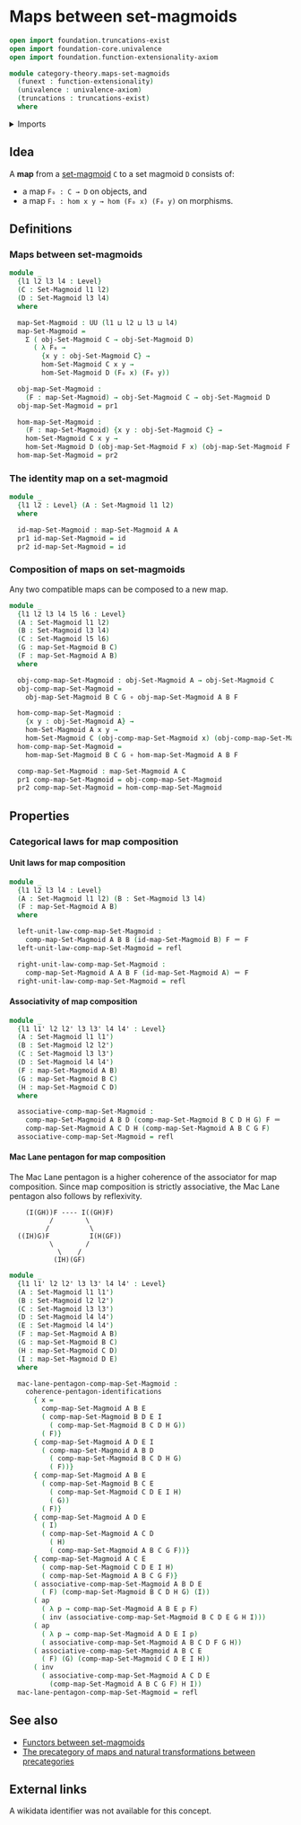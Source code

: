# Maps between set-magmoids

```agda
open import foundation.truncations-exist
open import foundation-core.univalence
open import foundation.function-extensionality-axiom

module category-theory.maps-set-magmoids
  (funext : function-extensionality)
  (univalence : univalence-axiom)
  (truncations : truncations-exist)
  where
```

<details><summary>Imports</summary>

```agda
open import category-theory.set-magmoids funext univalence truncations

open import foundation.action-on-identifications-functions
open import foundation.commuting-pentagons-of-identifications
open import foundation.dependent-pair-types
open import foundation.function-types funext
open import foundation.identity-types funext
open import foundation.universe-levels
```

</details>

## Idea

A **map** from a [set-magmoid](category-theory.set-magmoids.md) `C` to a set
magmoid `D` consists of:

- a map `F₀ : C → D` on objects, and
- a map `F₁ : hom x y → hom (F₀ x) (F₀ y)` on morphisms.

## Definitions

### Maps between set-magmoids

```agda
module _
  {l1 l2 l3 l4 : Level}
  (C : Set-Magmoid l1 l2)
  (D : Set-Magmoid l3 l4)
  where

  map-Set-Magmoid : UU (l1 ⊔ l2 ⊔ l3 ⊔ l4)
  map-Set-Magmoid =
    Σ ( obj-Set-Magmoid C → obj-Set-Magmoid D)
      ( λ F₀ →
        {x y : obj-Set-Magmoid C} →
        hom-Set-Magmoid C x y →
        hom-Set-Magmoid D (F₀ x) (F₀ y))

  obj-map-Set-Magmoid :
    (F : map-Set-Magmoid) → obj-Set-Magmoid C → obj-Set-Magmoid D
  obj-map-Set-Magmoid = pr1

  hom-map-Set-Magmoid :
    (F : map-Set-Magmoid) {x y : obj-Set-Magmoid C} →
    hom-Set-Magmoid C x y →
    hom-Set-Magmoid D (obj-map-Set-Magmoid F x) (obj-map-Set-Magmoid F y)
  hom-map-Set-Magmoid = pr2
```

### The identity map on a set-magmoid

```agda
module _
  {l1 l2 : Level} (A : Set-Magmoid l1 l2)
  where

  id-map-Set-Magmoid : map-Set-Magmoid A A
  pr1 id-map-Set-Magmoid = id
  pr2 id-map-Set-Magmoid = id
```

### Composition of maps on set-magmoids

Any two compatible maps can be composed to a new map.

```agda
module _
  {l1 l2 l3 l4 l5 l6 : Level}
  (A : Set-Magmoid l1 l2)
  (B : Set-Magmoid l3 l4)
  (C : Set-Magmoid l5 l6)
  (G : map-Set-Magmoid B C)
  (F : map-Set-Magmoid A B)
  where

  obj-comp-map-Set-Magmoid : obj-Set-Magmoid A → obj-Set-Magmoid C
  obj-comp-map-Set-Magmoid =
    obj-map-Set-Magmoid B C G ∘ obj-map-Set-Magmoid A B F

  hom-comp-map-Set-Magmoid :
    {x y : obj-Set-Magmoid A} →
    hom-Set-Magmoid A x y →
    hom-Set-Magmoid C (obj-comp-map-Set-Magmoid x) (obj-comp-map-Set-Magmoid y)
  hom-comp-map-Set-Magmoid =
    hom-map-Set-Magmoid B C G ∘ hom-map-Set-Magmoid A B F

  comp-map-Set-Magmoid : map-Set-Magmoid A C
  pr1 comp-map-Set-Magmoid = obj-comp-map-Set-Magmoid
  pr2 comp-map-Set-Magmoid = hom-comp-map-Set-Magmoid
```

## Properties

### Categorical laws for map composition

#### Unit laws for map composition

```agda
module _
  {l1 l2 l3 l4 : Level}
  (A : Set-Magmoid l1 l2) (B : Set-Magmoid l3 l4)
  (F : map-Set-Magmoid A B)
  where

  left-unit-law-comp-map-Set-Magmoid :
    comp-map-Set-Magmoid A B B (id-map-Set-Magmoid B) F ＝ F
  left-unit-law-comp-map-Set-Magmoid = refl

  right-unit-law-comp-map-Set-Magmoid :
    comp-map-Set-Magmoid A A B F (id-map-Set-Magmoid A) ＝ F
  right-unit-law-comp-map-Set-Magmoid = refl
```

#### Associativity of map composition

```agda
module _
  {l1 l1' l2 l2' l3 l3' l4 l4' : Level}
  (A : Set-Magmoid l1 l1')
  (B : Set-Magmoid l2 l2')
  (C : Set-Magmoid l3 l3')
  (D : Set-Magmoid l4 l4')
  (F : map-Set-Magmoid A B)
  (G : map-Set-Magmoid B C)
  (H : map-Set-Magmoid C D)
  where

  associative-comp-map-Set-Magmoid :
    comp-map-Set-Magmoid A B D (comp-map-Set-Magmoid B C D H G) F ＝
    comp-map-Set-Magmoid A C D H (comp-map-Set-Magmoid A B C G F)
  associative-comp-map-Set-Magmoid = refl
```

#### Mac Lane pentagon for map composition

The Mac Lane pentagon is a higher coherence of the associator for map
composition. Since map composition is strictly associative, the Mac Lane
pentagon also follows by reflexivity.

```text
    (I(GH))F ---- I((GH)F)
          /        \
         /          \
  ((IH)G)F          I(H(GF))
          \        /
            \    /
           (IH)(GF)
```

```agda
module _
  {l1 l1' l2 l2' l3 l3' l4 l4' : Level}
  (A : Set-Magmoid l1 l1')
  (B : Set-Magmoid l2 l2')
  (C : Set-Magmoid l3 l3')
  (D : Set-Magmoid l4 l4')
  (E : Set-Magmoid l4 l4')
  (F : map-Set-Magmoid A B)
  (G : map-Set-Magmoid B C)
  (H : map-Set-Magmoid C D)
  (I : map-Set-Magmoid D E)
  where

  mac-lane-pentagon-comp-map-Set-Magmoid :
    coherence-pentagon-identifications
      { x =
        comp-map-Set-Magmoid A B E
        ( comp-map-Set-Magmoid B D E I
          ( comp-map-Set-Magmoid B C D H G))
        ( F)}
      { comp-map-Set-Magmoid A D E I
        ( comp-map-Set-Magmoid A B D
          ( comp-map-Set-Magmoid B C D H G)
          ( F))}
      { comp-map-Set-Magmoid A B E
        ( comp-map-Set-Magmoid B C E
          ( comp-map-Set-Magmoid C D E I H)
          ( G))
        ( F)}
      { comp-map-Set-Magmoid A D E
        ( I)
        ( comp-map-Set-Magmoid A C D
          ( H)
          ( comp-map-Set-Magmoid A B C G F))}
      { comp-map-Set-Magmoid A C E
        ( comp-map-Set-Magmoid C D E I H)
        ( comp-map-Set-Magmoid A B C G F)}
      ( associative-comp-map-Set-Magmoid A B D E
        ( F) (comp-map-Set-Magmoid B C D H G) (I))
      ( ap
        ( λ p → comp-map-Set-Magmoid A B E p F)
        ( inv (associative-comp-map-Set-Magmoid B C D E G H I)))
      ( ap
        ( λ p → comp-map-Set-Magmoid A D E I p)
        ( associative-comp-map-Set-Magmoid A B C D F G H))
      ( associative-comp-map-Set-Magmoid A B C E
        ( F) (G) (comp-map-Set-Magmoid C D E I H))
      ( inv
        ( associative-comp-map-Set-Magmoid A C D E
          (comp-map-Set-Magmoid A B C G F) H I))
  mac-lane-pentagon-comp-map-Set-Magmoid = refl
```

## See also

- [Functors between set-magmoids](category-theory.maps-set-magmoids.md)
- [The precategory of maps and natural transformations between precategories](category-theory.precategory-of-maps-precategories.md)

## External links

A wikidata identifier was not available for this concept.
